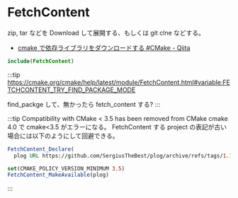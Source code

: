 # FetchContent

zip, tar などを Download して展開する、もしくは git clne などする。

- [cmake で依存ライブラリをダウンロードする #CMake - Qiita](https://qiita.com/ousttrue/items/4fa7a786a6c51e9f11f0)

```cmake
include(FetchContent)
```

:::tip
https://cmake.org/cmake/help/latest/module/FetchContent.html#variable:FETCHCONTENT_TRY_FIND_PACKAGE_MODE

find_packge して、無かったら fetch_content する?
:::

:::tip Compatibility with CMake < 3.5 has been removed from CMake
cmake 4.0 で cmake<3.5 がエラーになる。
FetchContent する project の表記が古い場合には以下のようにして回避できる。

```cmake
FetchContent_Declare(
  plog URL https://github.com/SergiusTheBest/plog/archive/refs/tags/1.1.10.zip)

set(CMAKE_POLICY_VERSION_MINIMUM 3.5)
FetchContent_MakeAvailable(plog)
```

:::
